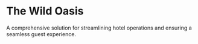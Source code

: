 # The Wild Oasis

A comprehensive solution for streamlining hotel operations and ensuring a seamless guest experience.
